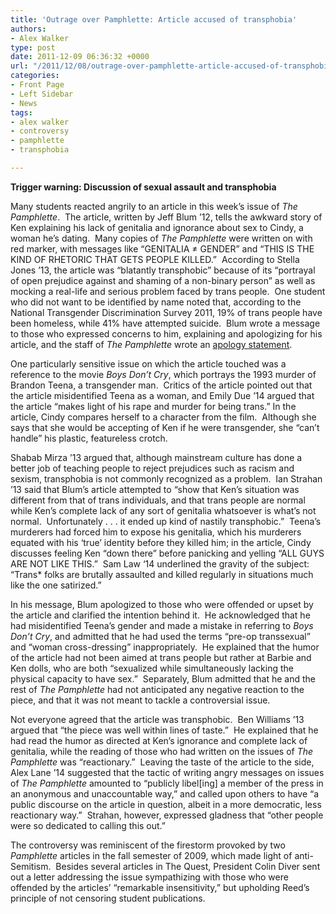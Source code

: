 ```yaml
---
title: 'Outrage over Pamphlette: Article accused of transphobia'
authors:
- Alex Walker
type: post
date: 2011-12-09 06:36:32 +0000
url: "/2011/12/08/outrage-over-pamphlette-article-accused-of-transphobia/"
categories:
- Front Page
- Left Sidebar
- News
tags:
- alex walker
- controversy
- pamphlette
- transphobia

---
```

**Trigger warning: Discussion of sexual assault and transphobia**

Many students reacted angrily to an article in this week’s issue of _The Pamphlette_.  The article, written by Jeff Blum ’12, tells the awkward story of Ken explaining his lack of genitalia and ignorance about sex to Cindy, a woman he’s dating.  Many copies of _The Pamphlette_ were written on with red marker, with messages like “GENITALIA ≠ GENDER” and “THIS IS THE KIND OF RHETORIC THAT GETS PEOPLE KILLED.”  According to Stella Jones ’13, the article was “blatantly transphobic” because of its “portrayal of open prejudice against and shaming of a non-binary person” as well as mocking a real-life and serious problem faced by trans people.  One student who did not want to be identified by name noted that, according to the National Transgender Discrimination Survey 2011, 19% of trans people have been homeless, while 41% have attempted suicide.  Blum wrote a message to those who expressed concerns to him, explaining and apologizing for his article, and the staff of _The Pamphlette_ wrote an [apology statement][1].

One particularly sensitive issue on which the article touched was a reference to the movie _Boys Don’t Cry_, which portrays the 1993 murder of Brandon Teena, a transgender man.  Critics of the article pointed out that the article misidentified Teena as a woman, and Emily Due &#8217;14 argued that the article “makes light of his rape and murder for being trans.” In the article, Cindy compares herself to a character from the film.  Although she says that she would be accepting of Ken if he were transgender, she “can’t handle” his plastic, featureless crotch.

Shabab Mirza &#8217;13 argued that, although mainstream culture has done a better job of teaching people to reject prejudices such as racism and sexism, transphobia is not commonly recognized as a problem.  Ian Strahan &#8217;13 said that Blum&#8217;s article attempted to “show that Ken&#8217;s situation was different from that of trans individuals, and that trans people are normal while Ken&#8217;s complete lack of any sort of genitalia whatsoever is what&#8217;s not normal.  Unfortunately . . . it ended up kind of nastily transphobic.”  Teena&#8217;s murderers had forced him to expose his genitalia, which his murderers equated with his &#8216;true&#8217; identity before they killed him; in the article, Cindy discusses feeling Ken “down there” before panicking and yelling “ALL GUYS ARE NOT LIKE THIS.”  Sam Law ‘14 underlined the gravity of the subject: “Trans* folks are brutally assaulted and killed regularly in situations much like the one satirized.”

In his message, Blum apologized to those who were offended or upset by the article and clarified the intention behind it.  He acknowledged that he had misidentified Teena’s gender and made a mistake in referring to _Boys Don’t Cry_, and admitted that he had used the terms “pre-op transsexual” and “woman cross-dressing” inappropriately.  He explained that the humor of the article had not been aimed at trans people but rather at Barbie and Ken dolls, who are both “sexualized while simultaneously lacking the physical capacity to have sex.”  Separately, Blum admitted that he and the rest of _The Pamphlette_ had not anticipated any negative reaction to the piece, and that it was not meant to tackle a controversial issue.

Not everyone agreed that the article was transphobic.  Ben Williams &#8217;13 argued that “the piece was well within lines of taste.”  He explained that he had read the humor as directed at Ken’s ignorance and complete lack of genitalia, while the reading of those who had written on the issues of _The Pamphlette_ was “reactionary.”  Leaving the taste of the article to the side, Alex Lane ’14 suggested that the tactic of writing angry messages on issues of _The Pamphlette_ amounted to “publicly libel[ing] a member of the press in an anonymous and unaccountable way,” and called upon others to have “a public discourse on the article in question, albeit in a more democratic, less reactionary way.”  Strahan, however, expressed gladness that “other people were so dedicated to calling this out.”

The controversy was reminiscent of the firestorm provoked by two _Pamphlette_ articles in the fall semester of 2009, which made light of anti-Semitism.  Besides several articles in The Quest, President Colin Diver sent out a letter addressing the issue sympathizing with those who were offended by the articles&#8217; “remarkable insensitivity,” but upholding Reed&#8217;s principle of not censoring student publications.

 [1]: http://www.reedquest.org/2011/12/the-pamphlette…ent-of-apology/
